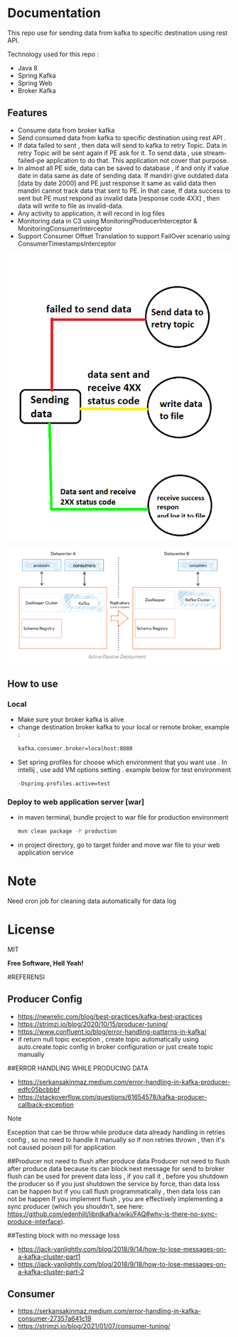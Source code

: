 # Documentation

This repo use for sending data from kafka to specific destination using rest API.

Technology used for this repo :
- Java 8
- Spring Kafka
- Spring Web
- Broker Kafka

## Features

- Consume data from broker kafka
- Send consumed data from kafka to specific destination using rest API . 
- If data failed to sent , then data will send to kafka to retry Topic. Data in retry Topic will be sent again if PE ask for it. To send data , use stream-failed-pe application to do that. This application not cover that purpose.
- In almost all PE side, data can be saved to database , if and only if value date in data same as date of sending data. If mandiri give outdated data [data by date 2000] and PE just response it same as valid data then mandiri cannot track data that sent to PE. In that case, If data success to sent but PE must respond as invalid data [response code 4XX] , then data will write to file as invalid-data.
- Any activity to application, it will record in log files
- Monitoring data in C3 using MonitoringProducerInterceptor & MonitoringConsumerInterceptor
- Support Consumer Offset Translation to support FailOver scenario using ConsumerTimestampsInterceptor

![Main-sender-scenario](Main-sender-scenario.png)

![Data-center-design](Data-center-design.png)

## How to use

### Local
- Make sure your broker kafka is alive
- change destination broker kafka to your local or remote broker, example :
   ```sh
   kafka.consumer.broker=localhost:8080
   ```
- Set spring profiles for choose which environment that you want use . In intellij , use add VM options setting .
  example below for test environment
   ```sh
   -Dspring.profiles.active=test 
   ```

### Deploy to web application server [war]

- in maven terminal, bundle project to war file for production environment
   ```sh
   mvn clean package -P production
   ```
- in project directory, go to target folder and move war file to your web application service

# Note
Need cron job for cleaning data automatically for data log

# License

MIT

**Free Software, Hell Yeah!**








#REFERENSI

## Producer Config
- https://newrelic.com/blog/best-practices/kafka-best-practices
- https://strimzi.io/blog/2020/10/15/producer-tuning/
- https://www.confluent.io/blog/error-handling-patterns-in-kafka/
- if return null topic exception , create topic automatically using auto.create.topic config in broker configuration or just create topic manually

##ERROR HANDLING WHILE PRODUCING DATA
* https://serkansakinmaz.medium.com/error-handling-in-kafka-producer-edfc05bcbbbf
* https://stackoverflow.com/questions/61654578/kafka-producer-callback-exception

Note

Exception that can be throw while produce data already handling in retries config , so no need to handle it manually
so if non retries thrown , then it's not caused poison pill for application

##Producer not need to flush after produce data
Producer not need to flush after produce data because its can block next message for send to broker 
flush can be used for prevent data loss , if you call it , before you shutdown the producer
so if you just shutdown the service by force, than data loss can be happen 
but if you call flush programmatically , then data loss can not be happen
If you implement flush , you are effectively implementing a sync producer
(which you shouldn't, see here: https://github.com/edenhill/librdkafka/wiki/FAQ#why-is-there-no-sync-produce-interface).

##Testing block with no message loss
* https://jack-vanlightly.com/blog/2018/9/14/how-to-lose-messages-on-a-kafka-cluster-part1
* https://jack-vanlightly.com/blog/2018/9/18/how-to-lose-messages-on-a-kafka-cluster-part-2

## Consumer
* https://serkansakinmaz.medium.com/error-handling-in-kafka-consumer-27357a641c19
* https://strimzi.io/blog/2021/01/07/consumer-tuning/
